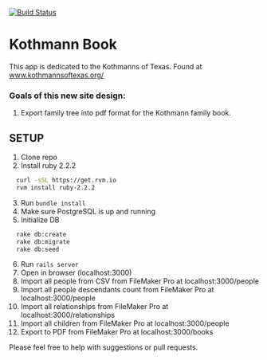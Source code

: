 [![Build Status](https://travis-ci.org/mahcloud/KothmannBook.svg?branch=master)](https://travis-ci.org/mahcloud/KothmannBook)
# Kothmann Book
This app is dedicated to the Kothmanns of Texas. Found at www.kothmannsoftexas.org/

### Goals of this new site design:

1. Export family tree into pdf format for the Kothmann family book.

## SETUP

1. Clone repo
2. Install ruby 2.2.2
``` bash
  curl -sSL https://get.rvm.io
  rvm install ruby-2.2.2
```
3. Run `bundle install`
4. Make sure PostgreSQL is up and running
5. Initialize DB
``` bash
  rake db:create
  rake db:migrate
  rake db:seed
```
6. Run `rails server`
7. Open in browser (localhost:3000)
8. Import all people from CSV from FileMaker Pro at localhost:3000/people
9. Import all people descendants count from FileMaker Pro at localhost:3000/people
10. Import all relationships from FileMaker Pro at localhost:3000/relationships
11. Import all children from FileMaker Pro at localhost:3000/people
12. Export to PDF from FileMaker Pro at localhost:3000/books

Please feel free to help with suggestions or pull requests.
